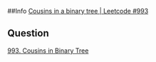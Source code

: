 ##Info
[Cousins in a binary tree | Leetcode #993](youtube.com/watch?v=UyxnGWMvxwc&list=PLEJXowNB4kPzqcnf9CnjEcgP7r5LaSijB&index=18)

## Question
[993. Cousins in Binary Tree](https://leetcode.com/problems/cousins-in-binary-tree/)